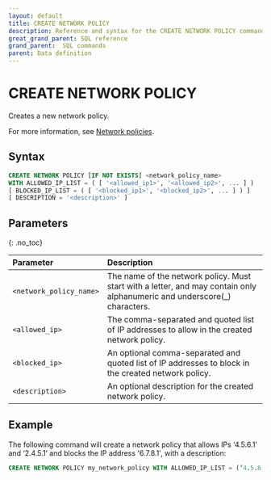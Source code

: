 ```yaml
---
layout: default
title: CREATE NETWORK POLICY
description: Reference and syntax for the CREATE NETWORK POLICY command.
great_grand_parent: SQL reference
grand_parent:  SQL commands
parent: Data definition
---
```


# CREATE NETWORK POLICY
Creates a new network policy.

For more information, see [Network policies](../../../Guides/managing-your-organization/network-policies.md).

## Syntax

```sql
CREATE NETWORK POLICY [IF NOT EXISTS] <network_policy_name>
WITH ALLOWED_IP_LIST = ( [ '<allowed_ip1>', '<allowed_ip2>', ... ] )
[ BLOCKED_IP_LIST = ( [ '<blocked_ip1>', '<blocked_ip2>', ... ] ) ]
[ DESCRIPTION = '<description>' ]
```

## Parameters 
{: .no_toc} 

| Parameter  | Description |
| :--------- | :---------- |
| `<network_policy_name>`                              | The name of the network policy. Must start with a letter, and may contain only alphanumeric and underscore(_) characters.   |
| `<allowed_ip>`                      | The comma-separated and quoted list of IP addresses to allow in the created network policy.  |         
| `<blocked_ip>` | An optional comma-separated and quoted list of IP addresses to block in the created network policy.  |
| `<description>` | An optional description for the created network policy. | 

## Example

The following command will create a network policy that allows IPs ‘4.5.6.1’ and ‘2.4.5.1’ and blocks the IP address '6.7.8.1', with a description: 

```sql
CREATE NETWORK POLICY my_network_policy WITH ALLOWED_IP_LIST = (‘4.5.6.1’, ‘2.4.5.1’) BLOCKED_IP_LIST = ('6.7.8.1') DESCRIPTION = 'my new network policy'
```
